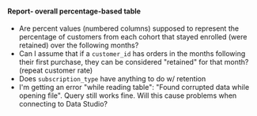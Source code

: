 #### Report- overall percentage-based table

- Are percent values (numbered columns) supposed to represent the percentage of customers from each cohort that stayed enrolled (were retained) over the following months?
- Can I assume that if a `customer_id` has orders in the months following their first purchase, they can be considered "retained" for that month? (repeat customer rate)
- Does `subscription_type` have anything to do w/ retention
- I'm getting an error "while reading table": "Found corrupted data while opening file". Query still works fine. Will this cause problems when connecting to Data Studio?
